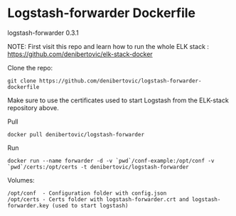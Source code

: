 # Logstash-forwarder Dockerfile

logstash-forwarder 0.3.1

NOTE: First visit this repo and learn how to run the whole ELK stack : https://github.com/denibertovic/elk-stack-docker

Clone the repo:

    git clone https://github.com/denibertovic/logstash-forwarder-dockerfile

Make sure to use the certificates used to start Logstash from the ELK-stack repository above.

Pull

    docker pull denibertovic/logstash-forwarder

Run

    docker run --name forwarder -d -v `pwd`/conf-example:/opt/conf -v `pwd`/certs:/opt/certs -t denibertovic/logstash-forwarder

Volumes:

    /opt/conf  - Configuration folder with config.json
    /opt/certs - Certs folder with logstash-forwarder.crt and logstash-forwarder.key (used to start logstash)

